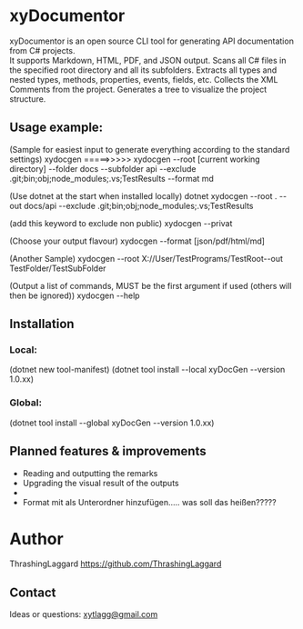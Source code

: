 # xyDocumentor

xyDocumentor is an open source CLI tool for generating API documentation from C# projects.  
It supports Markdown, HTML, PDF, and JSON output.
Scans all C# files in the specified root directory and all its subfolders.
Extracts all types and nested types, methods, properties, events, fields, etc.
Collects the XML Comments from the project.
Generates a tree to visualize the project structure.



## Usage example:

(Sample for easiest input to generate everything according to the standard settings)
xydocgen               =====>>>>>               xydocgen      --root [current working directory]     --folder docs     --subfolder api     --exclude .git;bin;obj;node_modules;.vs;TestResults     --format md     

(Use dotnet at the start when installed locally)
dotnet xydocgen --root . --out docs/api --exclude .git;bin;obj;node_modules;.vs;TestResults

(add this keyword to exclude non public)
xydocgen  --privat 

(Choose your output flavour)
xydocgen --format [json/pdf/html/md]

(Another Sample)
xydocgen --root X://User/TestPrograms/TestRoot--out TestFolder/TestSubFolder 

(Output a list of commands, MUST be the first argument if used (others will then be ignored))
xydocgen --help


## Installation

### Local:
(dotnet new tool-manifest)
(dotnet tool install --local xyDocGen --version 1.0.xx)

### Global:
(dotnet tool install --global xyDocGen --version 1.0.xx)



## Planned features & improvements

- Reading and outputting the remarks
- Upgrading the visual result of the outputs
- 
- Format mit als Unterordner hinzufügen.....                                 was soll das heißen?????



# Author
ThrashingLaggard
https://github.com/ThrashingLaggard

## Contact
Ideas or questions:
xytlagg@gmail.com